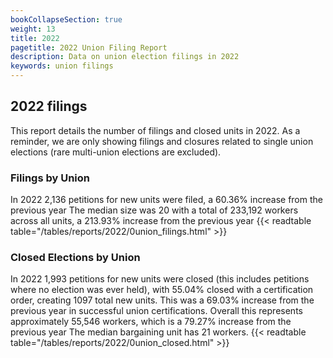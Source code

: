 ```yaml
---
bookCollapseSection: true
weight: 13
title: 2022
pagetitle: 2022 Union Filing Report
description: Data on union election filings in 2022
keywords: union filings
---
```


## 2022 filings

This report details the number of filings and closed units in 2022. As a reminder, we are only showing filings and closures related to single union elections (rare multi-union elections are excluded).

### Filings by Union
In 2022 2,136 petitions for new units were filed, a 60.36% increase from the previous year The median size was 20 with a total of 233,192 workers across all units, a 213.93% increase from the previous year
{{< readtable table="/tables/reports/2022/0union_filings.html" >}}

### Closed Elections by Union
In 2022 1,993 petitions for new units were closed (this includes petitions where no election was ever held), with 55.04% closed with a certification order, creating 1097 total new units. This was a 69.03% increase from the previous year in successful union certifications. Overall this represents approximately 55,546 workers, which is a 79.27% increase from the previous year The median bargaining unit has 21 workers.
{{< readtable table="/tables/reports/2022/0union_closed.html" >}}
